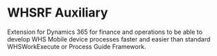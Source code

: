 # WHSRF Auxiliary

Extension for Dynamics 365 for finance and operations to be able to develop WHS Mobile device processes faster and easier than standard WHSWorkExecute or Process Guide Framework.
